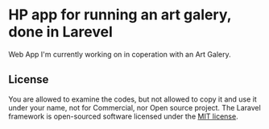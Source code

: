 # HP app for running an art galery, done in Larevel

Web App I'm currently working on in coperation with an Art Galery.

## License
You are allowed to examine the codes, but not allowed to copy it and use it under your name, not for Commercial, nor 
Open source project.
The Laravel framework is open-sourced software licensed under the [MIT license](http://opensource.org/licenses/MIT).
